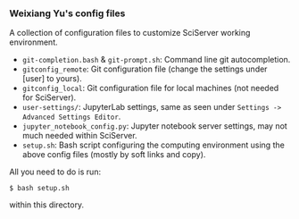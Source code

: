 ### Weixiang Yu's config files

A collection of configuration files to customize SciServer working environment.

- `git-completion.bash` & `git-prompt.sh`: Command line git autocompletion.
- `gitconfig_remote`: Git configuration file (change the settings under [user] to yours).
- `gitconfig_local`: Git configuration file for local machines (not needed for SciServer).
- `user-settings/`: JupyterLab settings, same as seen under `Settings -> Advanced Settings Editor`.
- `jupyter_notebook_config.py`: Jupyter notebook server settings, may not much needed within SciServer.
- `setup.sh`: Bash script configuring the computing environment using the above config files (mostly by soft links and copy). 

All you need to do is run:
```
$ bash setup.sh
```

within this directory.